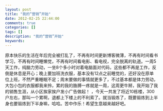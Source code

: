 ```yaml
---
layout: post
title: "我的“营销”开始"
date: 2012-02-25 22:44:00 
comments: true
categories: []
tags: []
description: "我的“营销”开始"
keywords: 
---
```


 原本快乐的生活在年后完全被打乱了，不再有时间更新博客微薄，不再有时间看书学习，不再有时间睡懒觉，不再有时间看电影、看电视，完全脱离的轨道。一周5天工作，纯脑力劳动，一坐8个多小时对着电脑面对代码，这些都不再是工作，反倒是休息是开心；晚上要加班洗衣服，基本没有12点之前睡觉的，还好没在原单位上班，不然严重睡眠不足；周末要做的事情就更多了，不过基本都是体力劳动，大包小包的衣服都我来拎，累的我的胳膊一疼就是一周，这周更牛掰，我开始了我的销售生涯，从小区挨家挨户发小广告做起！
  ，今天一共发了将近10栋楼，300户左右，那叫一个累啊，退都上下楼上的不利索了。就当锻炼了，既要锻炼到上半身也要锻炼到下半身嘛，哈哈。苦中作乐！希望生意越来越好吧。
